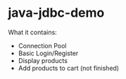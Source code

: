# java-jdbc-demo
What it contains:
- Connection Pool
- Basic Login/Register
- Display products
- Add products to cart (not finished)
